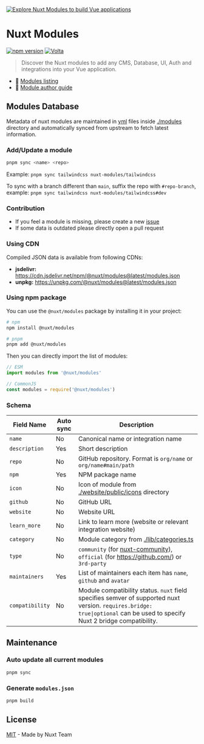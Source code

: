 [![Explore Nuxt Modules to build Vue applications](https://user-images.githubusercontent.com/904724/210616249-25aec46e-ab06-4b4d-9154-10b02546d558.jpg)](https://nuxt.com/modules)

# Nuxt Modules

[![npm version][npm-version-src]][npm-version-href]
[![Volta][volta-src]][volta-href]

> Discover the Nuxt modules to add any CMS, Database, UI, Auth and integrations into your Vue application.

- 🔗 [Modules listing](https://nuxt.com/modules)
- 📖 [Module author guide](https://nuxt.com/docs/guide/going-further/modules)

## Modules Database

Metadata of nuxt modules are maintained in [yml](https://en.wikipedia.org/wiki/YAML) files inside [./modules](./modules) directory and automatically synced from upstream to fetch latest information.

### Add/Update a module

```bash
pnpm sync <name> <repo>
```

Example: `pnpm sync tailwindcss nuxt-modules/tailwindcss`

To sync with a branch different than `main`, suffix the repo with `#repo-branch`, example: `pnpm sync tailwindcss nuxt-modules/tailwindcss#dev`

### Contribution

- If you feel a module is missing, please create a new [issue](https://github.com/nuxt/modules/issues/new)
- If some data is outdated please directly open a pull request

### Using CDN

Compiled JSON data is available from following CDNs:

- **jsdelivr:** https://cdn.jsdelivr.net/npm/@nuxt/modules@latest/modules.json
- **unpkg:** https://unpkg.com/@nuxt/modules@latest/modules.json

### Using npm package

You can use the `@nuxt/modules` package by installing it in your project:

```bash
# npm
npm install @nuxt/modules

# pnpm
pnpm add @nuxt/modules
```

Then you can directly import the list of modules:

```js
// ESM
import modules from '@nuxt/modules'

// CommonJS
const modules = require('@nuxt/modules')
```

### Schema

Field Name      | Auto sync | Description
----------------|-----------|--------------
`name`          | No        | Canonical name or integration name
`description`   | Yes       | Short description
`repo`          | No        | GitHub repository. Format is `org/name` or `org/name#main/path`
`npm`           | Yes       | NPM package name
`icon`          | No        | Icon of module from [./website/public/icons](./website/public/icons) directory
`github`        | No        | GitHub URL
`website`       | No        | Website URL
`learn_more`    | No        | Link to learn more (website or relevant integration website)
`category`      | No        | Module category from [./lib/categories.ts](./lib/categories.ts)
`type`          | No        | `community` (for [nuxt-community](https://github.com/nuxt-community/)), `official` (for https://github.com/) or `3rd-party`
`maintainers`   | Yes       | List of maintainers each item has `name`, `github` and `avatar`
`compatibility` | No        | Module compatibility status. `nuxt` field specifies semver of supported nuxt version. `requires.bridge: true\|optional` can be used to specify Nuxt 2 bridge compatibility.


## Maintenance

### Auto update all current modules

```bash
pnpm sync
```

### Generate `modules.json`

```bash
pnpm build
```

## License

[MIT](./LICENSE) - Made by Nuxt Team

[npm-version-src]: https://img.shields.io/npm/v/@nuxt/modules/latest.svg?style=flat&colorA=18181B&colorB=28CF8D
[npm-version-href]: https://npmjs.com/package/@nuxt/modules

[volta-src]: https://user-images.githubusercontent.com/904724/209143798-32345f6c-3cf8-4e06-9659-f4ace4a6acde.svg
[volta-href]: https://volta.net/nuxt/modules?utm_source=readme_nuxt_modules

